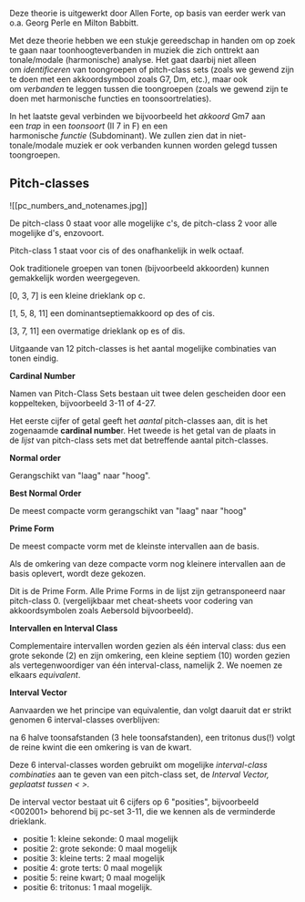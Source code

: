 Deze theorie is uitgewerkt door Allen Forte, op basis van eerder werk van o.a. Georg Perle en Milton Babbitt.

Met deze theorie hebben we een stukje gereedschap in handen om op zoek te gaan naar toonhoogteverbanden in muziek die zich onttrekt aan tonale/modale (harmonische) analyse. Het gaat daarbij niet alleen om _identificeren_ van toongroepen of pitch-class sets (zoals we gewend zijn te doen met een akkoordsymbool zoals G7, Dm, etc.), maar ook om _verbanden_ te leggen tussen die toongroepen (zoals we gewend zijn te doen met harmonische functies en toonsoortrelaties).

In het laatste geval verbinden we bijvoorbeeld het _akkoord_ Gm7 aan een _trap_ in een _toonsoort_ (II 7 in F) en een harmonische _functie_ (Subdominant). We zullen zien dat in niet-tonale/modale muziek er ook verbanden kunnen worden gelegd tussen toongroepen.

## Pitch-classes

![[pc_numbers_and_notenames.jpg]]

De pitch-class 0 staat voor alle mogelijke c's, de pitch-class 2 voor alle mogelijke d's, enzovoort.

Pitch-class 1 staat voor cis of des onafhankelijk in welk octaaf.

Ook traditionele groepen van tonen (bijvoorbeeld akkoorden) kunnen gemakkelijk worden weergegeven.

[0, 3, 7] is een kleine drieklank op c.

[1, 5, 8, 11] een dominantseptiemakkoord op des of cis.

[3, 7, 11] een overmatige drieklank op es of dis.

Uitgaande van 12 pitch-classes is het aantal mogelijke combinaties van tonen eindig.

**Cardinal Number**

Namen van Pitch-Class Sets bestaan uit twee delen gescheiden door een koppelteken, bijvoorbeeld 3-11 of 4-27.

Het eerste cijfer of getal geeft het _aantal_ pitch-classes aan, dit is het zogenaamde **cardinal numbe**r. Het tweede is het getal van de plaats in de _lijst_ van pitch-class sets met dat betreffende aantal pitch-classes.

**Normal order**

Gerangschikt van "laag" naar "hoog".

**Best Normal Order**

De meest compacte vorm gerangschikt van "laag" naar "hoog"

**Prime Form**

De meest compacte vorm met de kleinste intervallen aan de basis.

Als de omkering van deze compacte vorm nog kleinere intervallen aan de basis oplevert, wordt deze gekozen.

Dit is de Prime Form. Alle Prime Forms in de lijst zijn getransponeerd naar pitch-class 0. (vergelijkbaar met cheat-sheets voor codering van akkoordsymbolen zoals Aebersold bijvoorbeeld).

**Intervallen en Interval Class**

Complementaire intervallen worden gezien als één interval class: dus een grote sekonde (2) en zijn omkering, een kleine septiem (10) worden gezien als vertegenwoordiger van één interval-class, namelijk 2. We noemen ze elkaars _equivalent_.

**Interval Vector**

Aanvaarden we het principe van equivalentie, dan volgt daaruit dat er strikt genomen 6 interval-classes overblijven:

na 6 halve toonsafstanden (3 hele toonsafstanden), een tritonus dus(!) volgt de reine kwint die een omkering is van de kwart.

Deze 6 interval-classes worden gebruikt om mogelijke _interval-class combinaties_ aan te geven van een pitch-class set, de _Interval Vector, geplaatst tussen < >._

De interval vector bestaat uit 6 cijfers op 6 "posities", bijvoorbeeld <002001> behorend bij pc-set 3-11, die we kennen als de verminderde drieklank.

- positie 1: kleine sekonde: 0 maal mogelijk
- positie 2: grote sekonde: 0 maal mogelijk
- positie 3: kleine terts: 2 maal mogelijk
- positie 4: grote terts: 0 maal mogelijk
- positie 5: reine kwart; 0 maal mogelijk
- positie 6: tritonus: 1 maal mogelijk.